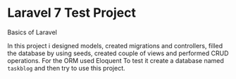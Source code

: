 # Laravel 7 Test Project
Basics of Laravel

In this project i designed models, created migrations and controllers, filled the database by using seeds, created couple of views and performed CRUD operations.
For the ORM used Eloquent
To test it create a database named ` taskblog ` and then try to use this project.
